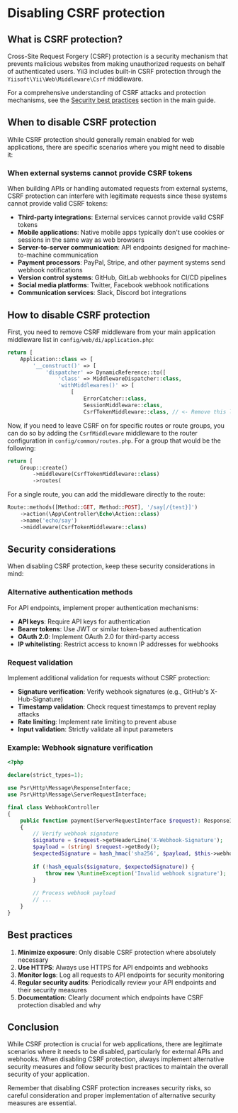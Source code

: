 # Disabling CSRF protection

## What is CSRF protection?

Cross-Site Request Forgery (CSRF) protection is a security mechanism that
prevents malicious websites from making unauthorized requests on behalf of
authenticated users. Yii3 includes built-in CSRF protection through the
`Yiisoft\Yii\Web\Middleware\Csrf` middleware.

For a comprehensive understanding of CSRF attacks and protection mechanisms,
see the [Security best
practices](../../guide/en/security/best-practices.md#avoiding-csrf) section
in the main guide.

## When to disable CSRF protection

While CSRF protection should generally remain enabled for web applications,
there are specific scenarios where you might need to disable it:

### When external systems cannot provide CSRF tokens

When building APIs or handling automated requests from external systems,
CSRF protection can interfere with legitimate requests since these systems
cannot provide valid CSRF tokens:

- **Third-party integrations**: External services cannot provide valid CSRF
  tokens
- **Mobile applications**: Native mobile apps typically don't use cookies or
  sessions in the same way as web browsers
- **Server-to-server communication**: API endpoints designed for
  machine-to-machine communication
- **Payment processors**: PayPal, Stripe, and other payment systems send
  webhook notifications
- **Version control systems**: GitHub, GitLab webhooks for CI/CD pipelines
- **Social media platforms**: Twitter, Facebook webhook notifications
- **Communication services**: Slack, Discord bot integrations

## How to disable CSRF protection

First, you need to remove CSRF middleware from your main application
middleware list in `config/web/di/application.php`:

```php
return [
    Application::class => [
        '__construct()' => [
            'dispatcher' => DynamicReference::to([
                'class' => MiddlewareDispatcher::class,
                'withMiddlewares()' => [
                    [
                        ErrorCatcher::class,
                        SessionMiddleware::class,
                        CsrfTokenMiddleware::class, // <- Remove this line                        
```

Now, if you need to leave CSRF on for specific routes or route groups, you
can do so by adding the `CsrfMiddleware` middleware to the router
configuration in `config/common/routes.php`. For a group that would be the
following:

```php
return [
    Group::create()
        ->middleware(CsrfTokenMiddleware::class)
        ->routes(
```

For a single route, you can add the middleware directly to the route:

```php
Route::methods([Method::GET, Method::POST], '/say[/{test}]')
    ->action(\App\Controller\Echo\Action::class)
    ->name('echo/say')
    ->middleware(CsrfTokenMiddleware::class)
```


## Security considerations

When disabling CSRF protection, keep these security considerations in mind:

### Alternative authentication methods

For API endpoints, implement proper authentication mechanisms:

- **API keys**: Require API keys for authentication
- **Bearer tokens**: Use JWT or similar token-based authentication
- **OAuth 2.0**: Implement OAuth 2.0 for third-party access
- **IP whitelisting**: Restrict access to known IP addresses for webhooks

### Request validation

Implement additional validation for requests without CSRF protection:

- **Signature verification**: Verify webhook signatures (e.g., GitHub's
  X-Hub-Signature)
- **Timestamp validation**: Check request timestamps to prevent replay
  attacks
- **Rate limiting**: Implement rate limiting to prevent abuse
- **Input validation**: Strictly validate all input parameters

### Example: Webhook signature verification

```php
<?php

declare(strict_types=1);

use Psr\Http\Message\ResponseInterface;
use Psr\Http\Message\ServerRequestInterface;

final class WebhookController
{
    public function payment(ServerRequestInterface $request): ResponseInterface
    {
        // Verify webhook signature
        $signature = $request->getHeaderLine('X-Webhook-Signature');
        $payload = (string) $request->getBody();
        $expectedSignature = hash_hmac('sha256', $payload, $this->webhookSecret);
        
        if (!hash_equals($signature, $expectedSignature)) {
            throw new \RuntimeException('Invalid webhook signature');
        }
        
        // Process webhook payload
        // ...
    }
}
```

## Best practices

1. **Minimize exposure**: Only disable CSRF protection where absolutely
   necessary
2. **Use HTTPS**: Always use HTTPS for API endpoints and webhooks
3. **Monitor logs**: Log all requests to API endpoints for security
   monitoring
4. **Regular security audits**: Periodically review your API endpoints and
   their security measures
5. **Documentation**: Clearly document which endpoints have CSRF protection
   disabled and why

## Conclusion

While CSRF protection is crucial for web applications, there are legitimate
scenarios where it needs to be disabled, particularly for external APIs and
webhooks. When disabling CSRF protection, always implement alternative
security measures and follow security best practices to maintain the overall
security of your application.

Remember that disabling CSRF protection increases security risks, so careful
consideration and proper implementation of alternative security measures are
essential.
